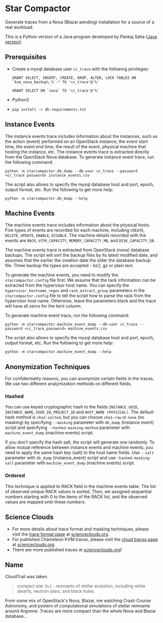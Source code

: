 # Star Compactor

Generate traces from a Nova (Blazar pending) installation for a source of a real workload.

This is a Python version of a Java program developed by Pankaj Saha ([Java version](https://bitbucket.org/psaha4/chameleon/src/cddb6aaa6ac4a348786b1408a63d28290b6a317a/openStack/src/main/java/extractor/Trace.java?at=master&fileviewer=file-view-default)). 

## Prerequisites
* Create a mysql database user `cc_trace` with the following privileges:

	``GRANT SELECT, INSERT, CREATE, DROP, ALTER, LOCK TABLES ON `kvm_nova_backup\_%`.* TO 'cc_trace'@'%'``
	
	``GRANT SELECT ON `nova` TO 'cc_trace'@'%'``
	
* Python2
* `pip install -r db-requirements.txt`

## Instance Events

The instance events trace includes information about the instances, 
such as the action (event) performed on an OpenStack instance, the event start time, the event end time, the result of the event, physical machine that hosting the instance, etc. 
The instance events trace is extracted directly from the OpenStack Nova database. To generate instance event trace, run the following command: 

```
python -m starcompactor.db_dump --db-user cc_trace --password <cc_trace password> instance_events.csv
```

The script also allows to specify the mysql database host and port, epoch, output format, etc. Run the following to get more help:

```
python -m starcompactor.db_dump --help
```

## Machine Events

The machine events trace includes information about the physical hosts. Five types of events are recorded for each machine, including `CREATE`, `DELETE`, `UPDATE`, `ENABLE`, `DISABLE`. 
The machine details recorded with the events are `RACK`, `VCPU_CAPACITY`, `MEMORY_CAPACITY_MB`, and `DISK_CAPACITY_GB`. 

The machine events trace is extracted from OpenStack (nova) database backups. The script will sort the backup files by its latest modified date, 
and assumes that the earlier the creation date the older the database backup file. Three backup file types are accepted - bz2, gz or plain text.

To generate the machine events, you need to modify the `starcompactor.config` file first. We assume that the rack information can be extracted from the hypervisor host name.
You can specify the `hypervisor_hostname_regex` and `rack_extract_group` parameters in the `starcompactor.config` file to tell the script how to parse the rack from the hypervisor host name.
Otherwise, leave the parameters blank and the trace will have all zeros for the `RACK` column.

To generate machine event trace, run the following command:

```
python -m starcompactor.machine_event_dump --db-user cc_trace --password <cc_trace_password> machine_events.csv
```

The script also allows to specify the mysql database host and port, epoch, output format, etc. Run the following to get more help:

```
python -m starcompactor.machine_event_dump --help
```

## Anonymization Techniques

For confidentiality reasons, you can anonymize certain fields in the traces. We use two different analymization methods on different fields.

### Hashed
You can use keyed cryptographic hash to the fields `INSTANCE_UUID`, `INSTANCE_NAME`, `USER_ID`, `PROJECT_ID` and `HOST_NAME (PHYSICAL)`.
The default hash method is `sha2-salted`, but you can choose `sha1-raw` or `none` (no masking) by specifying `--masking` parameter with `db_dump` (instance event) script
and specifying `--hashed-masking-method` parameter with `machine_event_dump` (machine events)  script. 

If you don't specify the hash salt, the script will generate one randomly. 
To allow mutual reference between instance events and machine events, you need to apply the same hash key (salt) to the host name fields.
Use `--salt` parameter with `db_dump` (instance_event) script and use `-hashed-masking-salt` parameter with `machine_event_dump` (machine events) script.

### Ordered
This technique is applied to RACK field in the machine events table. 
The list of observed unique RACK values is sorted. 
Then, we assigned sequential numbers starting with 0 to the items of the RACK list, and the observed values are mapped onto these numbers.

## Science Clouds
* For more details about trace format and masking techniques, please visit the [trace format page](https://scienceclouds.org/cloud-traces/cloud-trace-format/) at [scienceclouds.org](https://scienceclouds.org). 
* For published Chameleon KVM traces, please visit the [cloud traces page](https://scienceclouds.org/cloud-traces/) at [scienceclouds.org](https://scienceclouds.org).
* There are more published traces at [scienceclouds.org](https://scienceclouds.org/cloud-traces/)!

## Name

CloudTrail was taken.

> compact star (n.) - remnants of stellar evolution, including white dwarfs, neutron stars, and black holes.

From some mix of OpenStack's Nova, Blazar, me watching Crash Course Astronomy, and posters of computational simulations of stellar remnants around Argonne. Traces are more compact than the whole Nova and Blazar database...

[api-actions]: https://developer.openstack.org/api-ref/compute/#list-actions-for-server
[api-instance-details]: https://developer.openstack.org/api-ref/compute/#list-servers-detailed
[microversions]: https://developer.openstack.org/api-guide/compute/microversions.html
